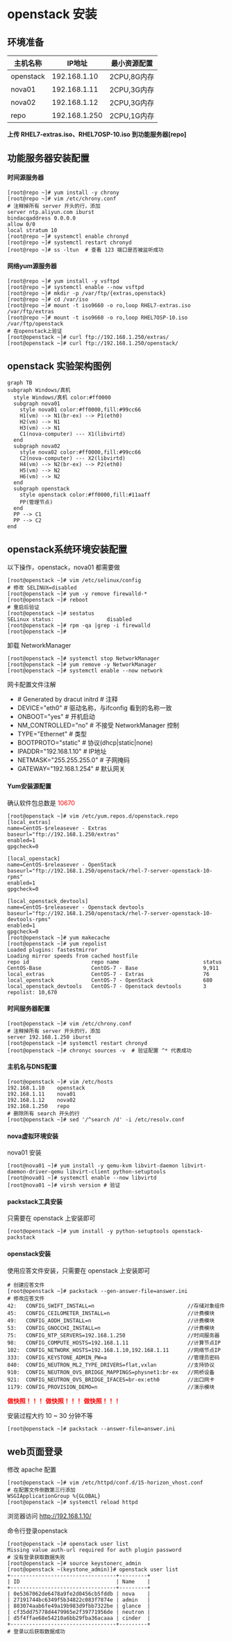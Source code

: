 # openstack 安装

## 环境准备
| 主机名称  | IP地址        | 最小资源配置 |
| --------- | ------------- | ------------ |
| openstack | 192.168.1.10  | 2CPU,8G内存  |
| nova01    | 192.168.1.11  | 2CPU,3G内存  |
| nova02    | 192.168.1.12  | 2CPU,3G内存  |
| repo      | 192.168.1.250 | 2CPU,1G内存  |

**上传 RHEL7-extras.iso、RHEL7OSP-10.iso 到功能服务器[repo]**

## 功能服务器安装配置

#### 时间源服务器

```shell
[root@repo ~]# yum install -y chrony
[root@repo ~]# vim /etc/chrony.conf
# 注释掉所有 server 开头的行，添加
server ntp.aliyun.com iburst
bindacqaddress 0.0.0.0
allow 0/0
local stratum 10
[root@repo ~]# systemctl enable chronyd
[root@repo ~]# systemctl restart chronyd
[root@repo ~]# ss -ltun  # 查看 123 端口是否被监听成功
```

#### 网络yum源服务器

```shell
[root@repo ~]# yum install -y vsftpd
[root@repo ~]# systemctl enable --now vsftpd
[root@repo ~]# mkdir -p /var/ftp/{extras,openstack}
[root@repo ~]# cd /var/iso
[root@repo ~]# mount -t iso9660 -o ro,loop RHEL7-extras.iso /var/ftp/extras
[root@repo ~]# mount -t iso9660 -o ro,loop RHEL7OSP-10.iso /var/ftp/openstack
# 在openstack上验证
[root@openstack ~]# curl ftp://192.168.1.250/extras/
[root@openstack ~]# curl ftp://192.168.1.250/openstack/
```

## openstack 实验架构图例

```mermaid
graph TB
subgraph Windows/真机
  style Windows/真机 color:#ff0000
  subgraph nova01
    style nova01 color:#ff0000,fill:#99cc66
    H1(vm) --> N1(br-ex) --> P1(eth0)
    H2(vm) --> N1
    H3(vm) --> N1
    C1(nova-computer) --- X1(libvirtd)
  end
  subgraph nova02
    style nova02 color:#ff0000,fill:#99cc66
    C2(nova-computer) --- X2(libvirtd)
    H4(vm) --> N2(br-ex) --> P2(eth0)
    H5(vm) --> N2
    H6(vm) --> N2
  end
  subgraph openstack
    style openstack color:#ff0000,fill:#11aaff
    PP(管理节点)
  end
  PP --> C1
  PP --> C2
end
```

## openstack系统环境安装配置

以下操作，openstack，nova01 都需要做

```shell
[root@openstack ~]# vim /etc/selinux/config
# 修改 SELINUX=disabled
[root@openstack ~]# yum -y remove firewalld-*
[root@openstack ~]# reboot
# 重启后验证
[root@openstack ~]# sestatus 
SELinux status:                 disabled
[root@openstack ~]# rpm -qa |grep -i firewalld
[root@openstack ~]# 
```

卸载 NetworkManager

```shell
[root@openstack ~]# systemctl stop NetworkManager
[root@openstack ~]# yum remove -y NetworkManager
[root@openstack ~]# systemctl enable --now network
```

网卡配置文件注解

* \# Generated by dracut initrd   # 注释
* DEVICE="eth0"                            # 驱动名称，与ifconfig 看到的名称一致
* ONBOOT="yes"	                       # 开机启动
* NM_CONTROLLED="no"            # 不接受 NetworkManager 控制
* TYPE="Ethernet"                         # 类型
* BOOTPROTO="static"                # 协议(dhcp|static|none)
* IPADDR="192.168.1.10"            # IP地址
* NETMASK="255.255.255.0"      # 子网掩码
* GATEWAY="192.168.1.254"      # 默认网关

#### Yum安装源配置

确认软件包总数是 <font color=#ff0000>10670</font>

```shell
[root@openstack ~]# vim /etc/yum.repos.d/openstack.repo 
[local_extras]
name=CentOS-$releasever - Extras
baseurl="ftp://192.168.1.250/extras"
enabled=1
gpgcheck=0

[local_openstack]
name=CentOS-$releasever - OpenStack
baseurl="ftp://192.168.1.250/openstack/rhel-7-server-openstack-10-rpms"
enabled=1
gpgcheck=0

[local_openstack_devtools]
name=CentOS-$releasever - Openstack devtools
baseurl="ftp://192.168.1.250/openstack/rhel-7-server-openstack-10-devtools-rpms"
enabled=1
gpgcheck=0
[root@openstack ~]# yum makecache
[root@openstack ~]# yum repolist
Loaded plugins: fastestmirror
Loading mirror speeds from cached hostfile
repo id                    repo name                           status
CentOS-Base                CentOS-7 - Base                     9,911
local_extras               CentOS-7 - Extras                   76
local_openstack            CentOS-7 - OpenStack                680
local_openstack_devtools   CentOS-7 - Openstack devtools       3
repolist: 10,670
```

#### 时间服务器配置

```shell
[root@openstack ~]# vim /etc/chrony.conf
# 注释掉所有 server 开头的行，添加
server 192.168.1.250 iburst
[root@openstack ~]# systemctl restart chronyd
[root@openstack ~]# chronyc sources -v  # 验证配置 ^* 代表成功
```

#### 主机名与DNS配置

```shell
[root@openstack ~]# vim /etc/hosts
192.168.1.10    openstack
192.168.1.11    nova01
192.168.1.12    nova02
192.168.1.250   repo
# 删除所有 search 开头的行
[root@openstack ~]# sed '/^search /d' -i /etc/resolv.conf
```

#### nova虚拟环境安装

nova01 安装

```shell
[root@nova01 ~]# yum install -y qemu-kvm libvirt-daemon libvirt-daemon-driver-qemu libvirt-client python-setuptools
[root@nova01 ~]# systemctl enable --now libvirtd
[root@nova01 ~]# virsh version # 验证
```

#### packstack工具安装

只需要在 openstack 上安装即可

```shell
[root@openstack ~]# yum install -y python-setuptools openstack-packstack
```

#### openstack安装

使用应答文件安装，只需要在 openstack 上安装即可

```shell
# 创建应答文件
[root@openstack ~]# packstack --gen-answer-file=answer.ini
# 修改应答文件
42:   CONFIG_SWIFT_INSTALL=n                              //存储对象组件
45:   CONFIG_CEILOMETER_INSTALL=n                         //计费模块
49:   CONFIG_AODH_INSTALL=n                               //计费模块
53:   CONFIG_GNOCCHI_INSTALL=n                            //计费模块
75:   CONFIG_NTP_SERVERS=192.168.1.250                    //时间服务器
98:   CONFIG_COMPUTE_HOSTS=192.168.1.11                   //计算节点IP
102:  CONFIG_NETWORK_HOSTS=192.168.1.10,192.168.1.11      //网络节点IP
333:  CONFIG_KEYSTONE_ADMIN_PW=a                          //管理员密码
840:  CONFIG_NEUTRON_ML2_TYPE_DRIVERS=flat,vxlan          //支持协议
910:  CONFIG_NEUTRON_OVS_BRIDGE_MAPPINGS=physnet1:br-ex   //网桥设备
921:  CONFIG_NEUTRON_OVS_BRIDGE_IFACES=br-ex:eth0         //出口网卡
1179: CONFIG_PROVISION_DEMO=n                             //演示模块
```
**<font color=#ff0000>做快照！！！</font>**
**<font color=#ff0000>做快照！！！</font>**
**<font color=#ff0000>做快照！！！</font>**

安装过程大约 10 ~ 30 分钟不等

```shell
[root@openstack ~]# packstack --answer-file=answer.ini
```

## web页面登录

修改 apache 配置

```shell
[root@openstack ~]# vim /etc/httpd/conf.d/15-horizon_vhost.conf 
# 在配置文件倒数第三行添加
WSGIApplicationGroup %{GLOBAL}
[root@openstack ~]# systemctl reload httpd
```

浏览器访问 http://192.168.1.10/

命令行登录openstack

```shell
[root@openstack ~]# openstack user list
Missing value auth-url required for auth plugin password
# 没有登录获取数据失败
[root@openstack ~]# source keystonerc_admin 
[root@openstack ~(keystone_admin)]# openstack user list
+----------------------------------+---------+
| ID                               | Name    |
+----------------------------------+---------+
| 0e5367062de6478a9fe2d0456cb5fddb | nova    |
| 27191744bc6349f5b34822c083f7874e | admin   |
| 803074aab6fe49a19b983d9fbb7322be | glance  |
| cf35dd75778d4479965e2f39771956de | neutron |
| d5f4ffae68e54210a6bb29fba36acaaa | cinder  |
+----------------------------------+---------+
# 登录以后获取数据成功
```
